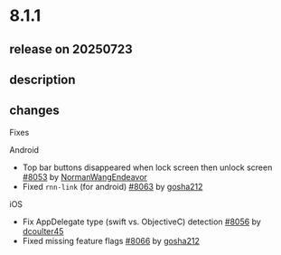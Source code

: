 # 8.1.1

## release on 20250723
## description
## changes
Fixes

Android

* Top bar buttons disappeared when lock screen then unlock screen <a href="https://github.com/wix/react-native-navigation/pull/8053" data-hovercard-type="pull_request" data-hovercard-url="/wix/react-native-navigation/pull/8053/hovercard">#8053</a> by <a href="https://github.com/NormanWangEndeavor">NormanWangEndeavor</a>
* Fixed <code>rnn-link</code> (for android) <a href="https://github.com/wix/react-native-navigation/pull/8063" data-hovercard-type="pull_request" data-hovercard-url="/wix/react-native-navigation/pull/8063/hovercard">#8063</a> by <a href="https://github.com/gosha212">gosha212</a>

iOS

* Fix AppDelegate type (swift vs. ObjectiveC) detection <a href="https://github.com/wix/react-native-navigation/pull/8056" data-hovercard-type="pull_request" data-hovercard-url="/wix/react-native-navigation/pull/8056/hovercard">#8056</a> by <a href="https://github.com/dcoulter45">dcoulter45</a>
* Fixed missing feature flags <a href="https://github.com/wix/react-native-navigation/pull/8066" data-hovercard-type="pull_request" data-hovercard-url="/wix/react-native-navigation/pull/8066/hovercard">#8066</a> by <a href="https://github.com/gosha212">gosha212</a>


